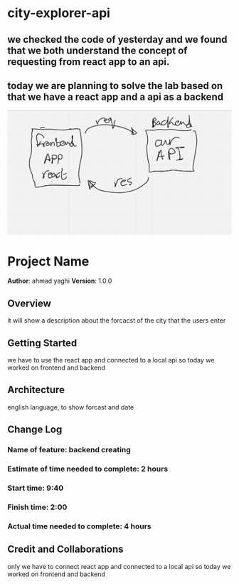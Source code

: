 # city-explorer-api


## we checked the code of yesterday and we found that we both understand the concept of requesting from react app to an api.

## today we are planning to solve the lab based on that we have a react app and a api as a backend

![drawing](./assets/Screenshot%20(3190).png)


# Project Name

**Author**: ahmad yaghi
**Version**: 1.0.0 

## Overview
it will show a description about the forcacst of the city that the users enter

## Getting Started
we have to use the react app and connected to a local api so today we worked on frontend and backend

## Architecture
english language, to show forcast and date

## Change Log
### Name of feature: backend creating

### Estimate of time needed to complete: 2 hours

### Start time: 9:40 

### Finish time: 2:00

### Actual time needed to complete: 4 hours


## Credit and Collaborations 
only we have to connect react app and connected to a local api so today we worked on frontend and backend


